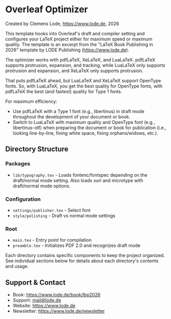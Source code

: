 # Overleaf Optimizer
Created by Clemens Lode, https://www.lode.de, 2026

This template hooks into Overleaf's draft and compiler setting and configures your LaTeX project either for maximum speed or maximum quality. The template is an excerpt from the "LaTeX Book Publishing in 2026" template by LODE Publishing (https://www.lode.de).

The optimizer works with pdfLaTeX, XeLaTeX, and LuaLaTeX. pdfLaTeX supports protrusion, expansion, and tracking, while LuaLaTeX only supports protrusion and expansion, and XeLaTeX only supports protrusion.

That puts pdfLaTeX ahead, but LuaLaTeX and XeLaTeX support OpenType fonts. So, with LuaLaTeX, you get the best quality for OpenType fonts, with pdfLaTeX the best (and fastest) quality for Type 1 fonts.

For maximum efficiency:

- Use pdfLaTeX with a Type 1 font (e.g., libertinus) in draft mode throughout the development of your document or book.
- Switch to LuaLaTeX with maximum quality and OpenType font (e.g., libertinus-otf) when preparing the document or book for publication (i.e., looking line-by-line, fixing white space, fixing orphans/widows, etc.).


## Directory Structure

### Packages
- `lib/typography.tex` - Loads fontenc/fontspec depending on the draft/normal mode setting. Also loads xurl and microtype with draft/normal mode options.

### Configuration
- `settings/publisher.tex` - Select font 
- `style/polishing` - Draft vs normal mode settings

### Root
- `main.tex` - Entry point for compilation
- `preamble.tex` - Initializes PDF 2.0 and recognizes draft mode

Each directory contains specific components to keep the project organized. See individual sections below for details about each directory's contents and usage.


## Support & Contact
- Book: https://www.lode.de/book/lbp2026
- Support: mail@lode.de
- Website: https://www.lode.de
- Newsletter: https://www.lode.de/newsletter
